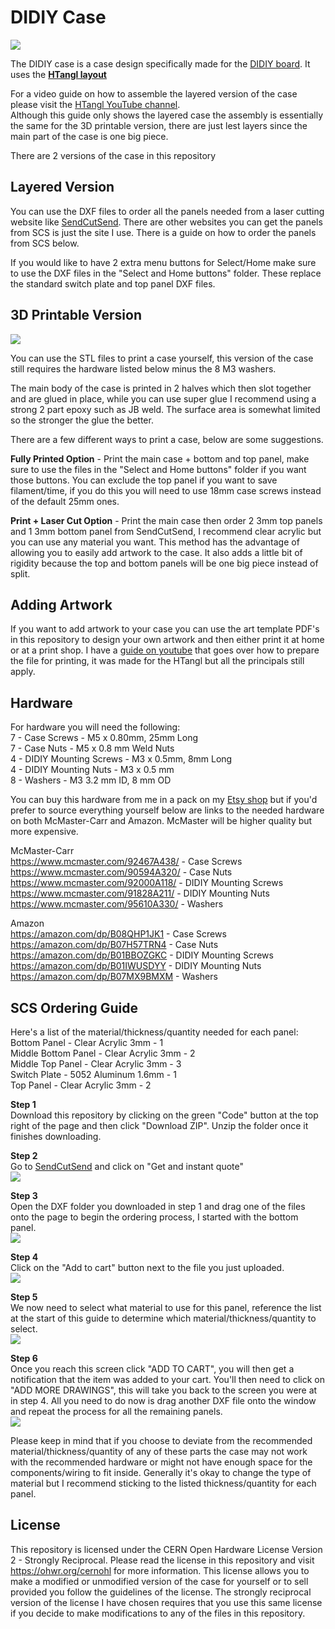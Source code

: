 # DIDIY Case

![](https://raw.githubusercontent.com/HTangl/DIDIY-Case/main/Pictures/DIDIY%20Case%20Front.jpg)

The DIDIY case is a case design specifically made for the [DIDIY board](https://github.com/HTangl/DIDIY). It uses the **[HTangl layout](https://www.htangl.com/layout)**

For a video guide on how to assemble the layered version of the case please visit the [HTangl YouTube channel](https://www.youtube.com/channel/UCIHJYzL-LAS2CVR-Q0J305w).  
Although this guide only shows the layered case the assembly is essentially the same for the 3D printable version, there are just lest layers since the main part of the case is one big piece.
 
There are 2 versions of the case in this repository

## Layered Version

You can use the DXF files to order all the panels needed from a laser cutting website like [SendCutSend](https://sendcutsend.com/). There are other websites you can get the panels from SCS is just the site I use. There is a guide on how to order the panels from SCS below.

If you would like to have 2 extra menu buttons for Select/Home make sure to use the DXF files in the "Select and Home buttons" folder. These replace the standard switch plate and top panel DXF files.

## 3D Printable Version

![](https://raw.githubusercontent.com/HTangl/DIDIY-Case/main/Pictures/DIDIY%20Case%203D%20Front%202.jpg)

You can use the STL files to print a case yourself, this version of the case still requires the hardware listed below minus the 8 M3 washers.

The main body of the case is printed in 2 halves which then slot together and are glued in place, while you can use super glue I recommend using a strong 2 part epoxy such as JB weld. The surface area is somewhat limited so the stronger the glue the better.

There are a few different ways to print a case, below are some suggestions.

**Fully Printed Option** - Print the main case + bottom and top panel, make sure to use the files in the "Select and Home buttons" folder if you want those buttons. You can exclude the top panel if you want to save filament/time, if you do this you will need to use 18mm case screws instead of the default 25mm ones.

**Print + Laser Cut Option** - Print the main case then order 2 3mm top panels and 1 3mm bottom panel from SendCutSend, I recommend clear acrylic but you can use any material you want. This method has the advantage of allowing you to easily add artwork to the case. It also adds a little bit of rigidity because the top and bottom panels will be one big piece instead of split.

## Adding Artwork

If you want to add artwork to your case you can use the art template PDF's in this repository to design your own artwork and then either print it at home or at a print shop. I have a [guide on youtube](https://www.youtube.com/watch?v=gcbOZa_CNWk&t) that goes over how to prepare the file for printing, it was made for the HTangl but all the principals still apply.

## Hardware

For hardware you will need the following:  
7 - Case Screws - M5 x 0.80mm, 25mm Long  
7 - Case Nuts - M5 x 0.8 mm Weld Nuts  
4 - DIDIY Mounting Screws - M3 x 0.5mm, 8mm Long  
4 - DIDIY Mounting Nuts - M3 x 0.5 mm  
8 - Washers - M3 3.2 mm ID, 8 mm OD  

You can buy this hardware from me in a pack on my [Etsy shop](https://www.etsy.com/shop/HTangl) but if you'd prefer to source everything yourself below are links to the needed hardware on both McMaster-Carr and Amazon. McMaster will be higher quality but more expensive.  

McMaster-Carr  
https://www.mcmaster.com/92467A438/ - Case Screws  
https://www.mcmaster.com/90594A320/ - Case Nuts  
https://www.mcmaster.com/92000A118/ - DIDIY Mounting Screws  
https://www.mcmaster.com/91828A211/ - DIDIY Mounting Nuts  
https://www.mcmaster.com/95610A330/ - Washers  

Amazon  
https://amazon.com/dp/B08QHP1JK1 - Case Screws  
https://amazon.com/dp/B07H57TRN4 - Case Nuts  
https://amazon.com/dp/B01BBOZGKC - DIDIY Mounting Screws  
https://amazon.com/dp/B01IWUSDYY - DIDIY Mounting Nuts  
https://amazon.com/dp/B07MX9BMXM - Washers  

## SCS Ordering Guide

Here's a list of the material/thickness/quantity needed for each panel:  
Bottom Panel - Clear Acrylic 3mm - 1  
Middle Bottom Panel - Clear Acrylic 3mm - 2  
Middle Top Panel - Clear Acrylic 3mm - 3  
Switch Plate - 5052 Aluminum 1.6mm - 1  
Top Panel - Clear Acrylic 3mm - 2  

**Step 1**  
Download this repository by clicking on the green "Code" button at the top right of the page and then click "Download ZIP". Unzip the folder once it finishes downloading.  

**Step 2**  
Go to [SendCutSend](https://sendcutsend.com/) and click on "Get and instant quote"  
![](https://raw.githubusercontent.com/HTangl/DIDIY-Case/main/Pictures/Ordering%20Guide/01.jpg)  

**Step 3**  
Open the DXF folder you downloaded in step 1 and drag one of the files onto the page to begin the ordering process, I started with the bottom panel.  
![](https://github.com/HTangl/DIDIY-Case/blob/main/Pictures/Ordering%20Guide/02.png)  

**Step 4**  
Click on the "Add to cart" button next to the file you just uploaded.  
![](https://github.com/HTangl/DIDIY-Case/blob/main/Pictures/Ordering%20Guide/03.png)  

**Step 5**  
We now need to select what material to use for this panel, reference the list at the start of this guide to determine which material/thickness/quantity to select.  
![](https://raw.githubusercontent.com/HTangl/DIDIY-Case/main/Pictures/Ordering%20Guide/04.png)  

 **Step 6**  
 Once you reach this screen click "ADD TO CART", you will then get a notification that the item was added to your cart. You'll then need to click on "ADD MORE DRAWINGS", this will take you back to the screen you were at in step 4. All you need to do now is drag another DXF file onto the window and repeat the process for all the remaining panels.  
![](https://raw.githubusercontent.com/HTangl/DIDIY-Case/main/Pictures/Ordering%20Guide/07.png)  

Please keep in mind that if you choose to deviate from the recommended material/thickness/quantity of any of these parts the case may not work with the recommended hardware or might not have enough space for the components/wiring to fit inside. Generally it's okay to change the type of material but I recommend sticking to the listed thickness/quantity for each panel.  

## License 

This repository is licensed under the CERN Open Hardware License Version 2 - Strongly Reciprocal. Please read the license in this repository and visit https://ohwr.org/cernohl for more information. This license allows you to make a modified or unmodified version of the case for yourself or to sell provided you follow the guidelines of the license. The strongly reciprocal version of the license I have chosen requires that you use this same license if you decide to make modifications to any of the files in this repository.
